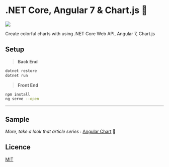 # .NET Core, Angular 7 & Chart.js 🤘

![](https://cdn-images-1.medium.com/max/1600/1*N4melBe0tsA35pUnzczFKA.png)

Create colorful charts with using .NET Core Web API, Angular 7, Chart.js

##  Setup

> **Back End**

```bash
dotnet restore
dotnet run
```
>**Front End**

```bash
npm install
ng serve --open
```


 ***

## Sample

*More, take a look that article series* : [Angular Chart] 📜 


## Licence
[MIT](https://choosealicense.com/licenses/mit/)



[Angular Chart]: <https://medium.com/@onur.uzunn/angular-ile-chart-js-k%C3%BCt%C3%BCphanesi-kullanarak-grafik-olu%C5%9Fturmak-16d79a42fe4c>
